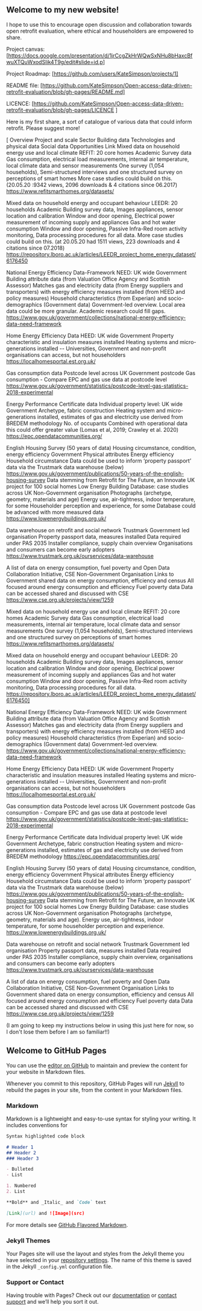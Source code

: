 ## Welcome to my new website!

I hope to use this to encourage open discussion and collaboration towards open retrofit evaluation, where ethical and householders are empowered to share.

Project canvas: [https://docs.google.com/presentation/d/1jrCcgZkHrWQwSxNHu8bHaxcBfwuXTQuWxodSIik4T9g/edit#slide=id.p]

Project Roadmap: [https://github.com/users/KateSimpson/projects/1]

README file: [https://github.com/KateSimpson/Open-access-data-driven-retrofit-evaluation/blob/gh-pages/README.md]

LICENCE: [https://github.com/KateSimpson/Open-access-data-driven-retrofit-evaluation/blob/gh-pages/LICENCE ]


Here is my first share, a sort of catalogue of various data that could inform retrofit. Please suggest more!

[
Overview	Project and scale	Sector	Building data	Technologies and physical data	Social data	Opportunities	Link
Mixed data on household energy use and local climate	REFIT: 20 core homes	Academic	Survey data	Gas consumption, electrical load measurements, internal air temperature, local climate data and sensor measurements	One survey (1,054 households), Semi-structured interviews and one structured survey on perceptions of smart homes	More case studies could build on this. (20.05.20 :9342 views, 2096 downloads & 4 citations since 06.2017)	https://www.refitsmarthomes.org/datasets/

Mixed data on household energy and occupant behaviour	LEEDR: 20 households	Academic	Building survey data,
Images appliances, sensor location and calibration	Window and door opening,
Electrical power measurement of incoming supply and appliances
Gas and hot water consumption	Window and door opening, Passive Infra-Red room activity monitoring, 
Data processing procedures for all data.	More case studies could build on this. (at 20.05.20 had 1511 views, 223 downloads and 4 citations since 07.2018)	https://repository.lboro.ac.uk/articles/LEEDR_project_home_energy_dataset/6176450

National Energy Efficiency Data-Framework	NEED: UK wide	Government	Building attribute data (from Valuation Office Agency and Scottish Assessor)	Matches gas and electricity data (from Energy suppliers and transporters) with energy efficiency measures installed (from HEED and policy measures)	Household characteristics (from Experian) and socio-demographics (Government data)	Government-led overview. Local area data could be more granular. Academic research could fill gaps.	https://www.gov.uk/government/collections/national-energy-efficiency-data-need-framework

Home Energy Efficiency Data	HEED: UK wide	Government	Property characteristic and insulation measures installed	Heating systems and micro-generations installed	--	Universities, Government and non-profit organisations can access, but not householders	https://localhomesportal.est.org.uk/

Gas consumption data	Postcode level across UK	Government	postcode	Gas consumption	-	Compare EPC and gas use data at postcode level	https://www.gov.uk/government/statistics/postcode-level-gas-statistics-2018-experimental

Energy Performance Certificate data	Individual property level: UK wide	Government	Archetype, fabric construction	Heating system and micro-generations installed, estimates of gas and electricity use derived from BREDEM methodology	No. of occupants	Combined with operational data this could offer greater value (Lomas et al, 2019; Crawley et al. 2020)	https://epc.opendatacommunities.org/

English Housing Survey (50 years of data)	Housing circumstance, condition, energy efficiency	Government	Physical attributes 	Energy efficiency	Household circumstance	Data could be used to inform ‘property passport’ data via the Trustmark data warehouse (below)	https://www.gov.uk/government/publications/50-years-of-the-english-housing-survey
Data stemming from Retrofit for The Future, an Innovate UK project for 100 social homes	Low Energy Building Database: case studies across UK 	Non-Government organisation	Photographs (archetype, geometry, materials and age)
	Energy use, air-tightness, indoor temperature, for some	Householder perception and experience, for some	Database could be advanced with more measured data	https://www.lowenergybuildings.org.uk/

Data warehouse on retrofit and social network	Trustmark	Government led organisation	Property passport data, measures installed	Data required under PAS 2035	Installer compliance, supply chain overview	Organisations and consumers can become early adopters	https://www.trustmark.org.uk/ourservices/data-warehouse

A list of data on energy consumption, fuel poverty and 	Open Data Collaboration Initiative, CSE	Non-Government Organisation	Links to Government shared data on energy consumption, efficiency and census 	All focused around energy consumption and efficiency	Fuel poverty data	Data can be accessed shared and discussed with CSE	https://www.cse.org.uk/projects/view/1259



Mixed data on household energy use and local climate	REFIT: 20 core homes	Academic	Survey data	Gas consumption, electrical load measurements, internal air temperature, local climate data and sensor measurements	One survey (1,054 households), Semi-structured interviews and one structured survey on perceptions of smart homes	https://www.refitsmarthomes.org/datasets/

Mixed data on household energy and occupant behaviour	LEEDR: 20 households	Academic	Building survey data,
Images appliances, sensor location and calibration	Window and door opening,
Electrical power measurement of incoming supply and appliances
Gas and hot water consumption	Window and door opening, Passive Infra-Red room activity monitoring, 
Data processing procedures for all data.	https://repository.lboro.ac.uk/articles/LEEDR_project_home_energy_dataset/6176450]

National Energy Efficiency Data-Framework	NEED: UK wide	Government	Building attribute data (from Valuation Office Agency and Scottish Assessor)	Matches gas and electricity data (from Energy suppliers and transporters) with energy efficiency measures installed (from HEED and policy measures)	Household characteristics (from Experian) and socio-demographics (Government data)	Government-led overview. https://www.gov.uk/government/collections/national-energy-efficiency-data-need-framework

Home Energy Efficiency Data	HEED: UK wide	Government	Property characteristic and insulation measures installed	Heating systems and micro-generations installed	--	Universities, Government and non-profit organisations can access, but not householders	https://localhomesportal.est.org.uk/

Gas consumption data	Postcode level across UK	Government	postcode	Gas consumption	-	Compare EPC and gas use data at postcode level	https://www.gov.uk/government/statistics/postcode-level-gas-statistics-2018-experimental

Energy Performance Certificate data	Individual property level: UK wide	Government	Archetype, fabric construction	Heating system and micro-generations installed, estimates of gas and electricity use derived from BREDEM methodology	https://epc.opendatacommunities.org/

English Housing Survey (50 years of data)	Housing circumstance, condition, energy efficiency	Government	Physical attributes 	Energy efficiency	Household circumstance	Data could be used to inform ‘property passport’ data via the Trustmark data warehouse (below)	https://www.gov.uk/government/publications/50-years-of-the-english-housing-survey
Data stemming from Retrofit for The Future, an Innovate UK project for 100 social homes	Low Energy Building Database: case studies across UK 	Non-Government organisation	Photographs (archetype, geometry, materials and age).	Energy use, air-tightness, indoor temperature, for some	householder perception and experience.	https://www.lowenergybuildings.org.uk/

Data warehouse on retrofit and social network	Trustmark	Government led organisation	Property passport data, measures installed	Data required under PAS 2035	Installer compliance, supply chain overview, organisations and consumers can become early adopters	https://www.trustmark.org.uk/ourservices/data-warehouse

A list of data on energy consumption, fuel poverty and 	Open Data Collaboration Initiative, CSE	Non-Government Organisation	Links to Government shared data on energy consumption, efficiency and census 	All focused around energy consumption and efficiency	Fuel poverty data	Data can be accessed shared and discussed with CSE	https://www.cse.org.uk/projects/view/1259








(I am going to keep my instructions below in using this just here for now, so I don't lose them before I am so familiar!!)

## Welcome to GitHub Pages

You can use the [editor on GitHub](https://github.com/KateSimpson/Open-access-data-driven-retrofit-evaluation/edit/gh-pages/index.md) to maintain and preview the content for your website in Markdown files.

Whenever you commit to this repository, GitHub Pages will run [Jekyll](https://jekyllrb.com/) to rebuild the pages in your site, from the content in your Markdown files.

### Markdown

Markdown is a lightweight and easy-to-use syntax for styling your writing. It includes conventions for

```markdown
Syntax highlighted code block

# Header 1
## Header 2
### Header 3

- Bulleted
- List

1. Numbered
2. List

**Bold** and _Italic_ and `Code` text

[Link](url) and ![Image](src)
```

For more details see [GitHub Flavored Markdown](https://guides.github.com/features/mastering-markdown/).

### Jekyll Themes

Your Pages site will use the layout and styles from the Jekyll theme you have selected in your [repository settings](https://github.com/KateSimpson/Open-access-data-driven-retrofit-evaluation/settings). The name of this theme is saved in the Jekyll `_config.yml` configuration file.

### Support or Contact

Having trouble with Pages? Check out our [documentation](https://docs.github.com/categories/github-pages-basics/) or [contact support](https://github.com/contact) and we’ll help you sort it out.
